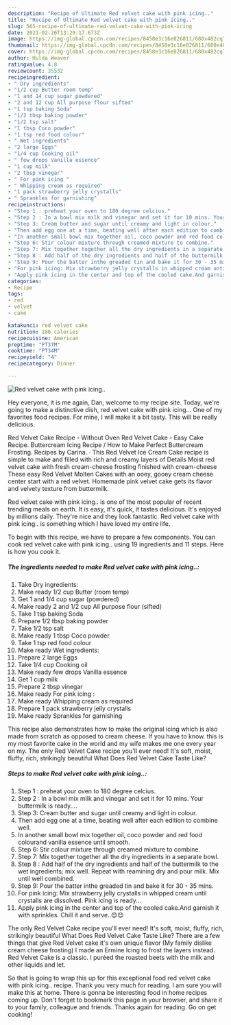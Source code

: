```yaml
---
description: "Recipe of Ultimate Red velvet cake with pink icing.."
title: "Recipe of Ultimate Red velvet cake with pink icing.."
slug: 565-recipe-of-ultimate-red-velvet-cake-with-pink-icing
date: 2021-02-26T13:29:17.673Z
image: https://img-global.cpcdn.com/recipes/8458e3c16e826811/680x482cq70/red-velvet-cake-with-pink-icing-recipe-main-photo.jpg
thumbnail: https://img-global.cpcdn.com/recipes/8458e3c16e826811/680x482cq70/red-velvet-cake-with-pink-icing-recipe-main-photo.jpg
cover: https://img-global.cpcdn.com/recipes/8458e3c16e826811/680x482cq70/red-velvet-cake-with-pink-icing-recipe-main-photo.jpg
author: Hulda Weaver
ratingvalue: 4.8
reviewcount: 35532
recipeingredient:
- " Dry ingredients"
- "1/2 cup Butter room temp"
- "1 and 14 cup sugar powdered"
- "2 and 12 cup All purpose flour sifted"
- "1 tsp baking Soda"
- "1/2 tbsp baking powder"
- "1/2 tsp salt"
- "1 tbsp Coco powder"
- "1 tsp red food colour"
- " Wet ingredients"
- "2 large Eggs"
- "1/4 cup Cooking oil"
- " few drops Vanilla essence"
- "1 cup milk"
- "2 tbsp vinegar"
- " For pink icing "
- " Whipping cream as required"
- "1 pack strawberry jelly crystalls"
- " Sprankles for garnishing"
recipeinstructions:
- "Step 1 : preheat your oven to 180 degree celcius."
- "Step 2 : In a bowl mix milk and vinegar and set it for 10 mins. Your buttermilk is ready...."
- "Step 3: Cream butter and sugar until creamy and light in colour."
- "Then add egg one at a time, beating well after each edition to combine well."
- "In another small bowl mix together oil, coco powder and red food colourand vanilla essence until smooth."
- "Step 6: Stir colour mixture through creamed mixture to combine."
- "Step 7: Mix together together all the dry ingredients in a separate bowl."
- "Step 8 : Add half of the dry ingredients and half of the buttermilk to the wet ingredients; mix well. Repeat with reamining dry and pour milk. Mix until well combined."
- "Step 9: Pour the batter inthe greaded tin and bake it for 30 - 35 mins."
- "For pink icing: Mix strawberry jelly crystalls in whipped cream until crystalls are dissolved. Pink icing is ready..."
- "Apply pink icing in the center and top of the cooled cake.And garnish it with sprinkles. Chill it and serve..😊😊"
categories:
- Recipe
tags:
- red
- velvet
- cake

katakunci: red velvet cake 
nutrition: 186 calories
recipecuisine: American
preptime: "PT37M"
cooktime: "PT34M"
recipeyield: "4"
recipecategory: Dinner

---
```



![Red velvet cake with pink icing..](https://img-global.cpcdn.com/recipes/8458e3c16e826811/680x482cq70/red-velvet-cake-with-pink-icing-recipe-main-photo.jpg)

Hey everyone, it is me again, Dan, welcome to my recipe site. Today, we're going to make a distinctive dish, red velvet cake with pink icing... One of my favorites food recipes. For mine, I will make it a bit tasty. This will be really delicious.

Red Velvet Cake Recipe - Without Oven Red Velvet Cake - Easy Cake Recipe. Buttercream Icing Recipe / How to Make Perfect Buttercream Frosting. Recipes by Carina. · This Red Velvet Ice Cream Cake recipe is simple to make and filled with rich and creamy layers of Details Moist red velvet cake with fresh cream-cheese frosting finished with cream-cheese These easy Red Velvet Molten Cakes with an ooey, gooey cream cheese center start with a red velvet. Homemade pink velvet cake gets its flavor and velvety texture from buttermilk.

Red velvet cake with pink icing.. is one of the most popular of recent trending meals on earth. It is easy, it's quick, it tastes delicious. It's enjoyed by millions daily. They're nice and they look fantastic. Red velvet cake with pink icing.. is something which I have loved my entire life.


To begin with this recipe, we have to prepare a few components. You can cook red velvet cake with pink icing.. using 19 ingredients and 11 steps. Here is how you cook it.

<!--inarticleads1-->

##### The ingredients needed to make Red velvet cake with pink icing..:

1. Take  Dry ingredients:
1. Make ready 1/2 cup Butter (room temp)
1. Get 1 and 1/4 cup sugar (powdered)
1. Make ready 2 and 1/2 cup All purpose flour (sifted)
1. Take 1 tsp baking Soda
1. Prepare 1/2 tbsp baking powder
1. Take 1/2 tsp salt
1. Make ready 1 tbsp Coco powder
1. Take 1 tsp red food colour
1. Make ready  Wet ingredients:
1. Prepare 2 large Eggs
1. Take 1/4 cup Cooking oil
1. Make ready  few drops Vanilla essence
1. Get 1 cup milk
1. Prepare 2 tbsp vinegar
1. Make ready  For pink icing :
1. Make ready  Whipping cream as required
1. Prepare 1 pack strawberry jelly crystalls
1. Make ready  Sprankles for garnishing


This recipe also demonstrates how to make the original icing which is also made from scratch as opposed to cream cheese. If you have to know. this is my most favorite cake in the world and my wife makes me one every year on my. The only Red Velvet Cake recipe you&#39;ll ever need! It&#39;s soft, moist, fluffy, rich, strikingly beautiful What Does Red Velvet Cake Taste Like? 

<!--inarticleads2-->

##### Steps to make Red velvet cake with pink icing..:

1. Step 1 : preheat your oven to 180 degree celcius.
1. Step 2 : In a bowl mix milk and vinegar and set it for 10 mins. Your buttermilk is ready....
1. Step 3: Cream butter and sugar until creamy and light in colour.
1. Then add egg one at a time, beating well after each edition to combine well.
1. In another small bowl mix together oil, coco powder and red food colourand vanilla essence until smooth.
1. Step 6: Stir colour mixture through creamed mixture to combine.
1. Step 7: Mix together together all the dry ingredients in a separate bowl.
1. Step 8 : Add half of the dry ingredients and half of the buttermilk to the wet ingredients; mix well. Repeat with reamining dry and pour milk. Mix until well combined.
1. Step 9: Pour the batter inthe greaded tin and bake it for 30 - 35 mins.
1. For pink icing: Mix strawberry jelly crystalls in whipped cream until crystalls are dissolved. Pink icing is ready...
1. Apply pink icing in the center and top of the cooled cake.And garnish it with sprinkles. Chill it and serve..😊😊


The only Red Velvet Cake recipe you&#39;ll ever need! It&#39;s soft, moist, fluffy, rich, strikingly beautiful What Does Red Velvet Cake Taste Like? There are a few things that give Red Velvet cake it&#39;s own unique flavor (My family dislike cream cheese frosting) I made an Ermine Icing to frost the layers instead. Red Velvet Cake is a classic. I puréed the roasted beets with the milk and other liquids and let. 

So that is going to wrap this up for this exceptional food red velvet cake with pink icing.. recipe. Thank you very much for reading. I am sure you will make this at home. There is gonna be interesting food in home recipes coming up. Don't forget to bookmark this page in your browser, and share it to your family, colleague and friends. Thanks again for reading. Go on get cooking!

